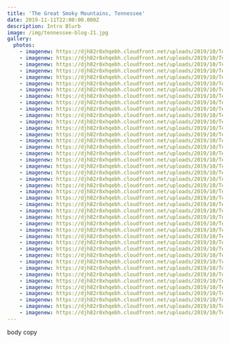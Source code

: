 ```yaml
---
title: 'The Great Smoky Mountains, Tennessee'
date: 2019-11-11T22:00:00.000Z
description: Intro Blurb
image: /img/tennessee-blog-21.jpg
gallery:
  photos:
    - imagenew: https://djh82r8xhqebh.cloudfront.net/uploads/2019/10/Tennessee+Blog-1.jpg
    - imagenew: https://djh82r8xhqebh.cloudfront.net/uploads/2019/10/Tennessee+Blog-2.jpg
    - imagenew: https://djh82r8xhqebh.cloudfront.net/uploads/2019/10/Tennessee+Blog-3.jpg
    - imagenew: https://djh82r8xhqebh.cloudfront.net/uploads/2019/10/Tennessee+Blog-4.jpg
    - imagenew: https://djh82r8xhqebh.cloudfront.net/uploads/2019/10/Tennessee+Blog-5.jpg
    - imagenew: https://djh82r8xhqebh.cloudfront.net/uploads/2019/10/Tennessee+Blog-6.jpg
    - imagenew: https://djh82r8xhqebh.cloudfront.net/uploads/2019/10/Tennessee+Blog-7.jpg
    - imagenew: https://djh82r8xhqebh.cloudfront.net/uploads/2019/10/Tennessee+Blog-8.jpg
    - imagenew: https://djh82r8xhqebh.cloudfront.net/uploads/2019/10/Tennessee+Blog-9.jpg
    - imagenew: https://djh82r8xhqebh.cloudfront.net/uploads/2019/10/Tennessee+Blog-10.jpg
    - imagenew: https://djh82r8xhqebh.cloudfront.net/uploads/2019/10/Tennessee+Blog-11.jpg
    - imagenew: https://djh82r8xhqebh.cloudfront.net/uploads/2019/10/Tennessee+Blog-12.jpg
    - imagenew: https://djh82r8xhqebh.cloudfront.net/uploads/2019/10/Tennessee+Blog-13.jpg
    - imagenew: https://djh82r8xhqebh.cloudfront.net/uploads/2019/10/Tennessee+Blog-14.jpg
    - imagenew: https://djh82r8xhqebh.cloudfront.net/uploads/2019/10/Tennessee+Blog-15.jpg
    - imagenew: https://djh82r8xhqebh.cloudfront.net/uploads/2019/10/Tennessee+Blog-16.jpg
    - imagenew: https://djh82r8xhqebh.cloudfront.net/uploads/2019/10/Tennessee+Blog-17.jpg
    - imagenew: https://djh82r8xhqebh.cloudfront.net/uploads/2019/10/Tennessee+Blog-18.jpg
    - imagenew: https://djh82r8xhqebh.cloudfront.net/uploads/2019/10/Tennessee+Blog-19.jpg
    - imagenew: https://djh82r8xhqebh.cloudfront.net/uploads/2019/10/Tennessee+Blog-20.jpg
    - imagenew: https://djh82r8xhqebh.cloudfront.net/uploads/2019/10/Tennessee+Blog-21.jpg
    - imagenew: https://djh82r8xhqebh.cloudfront.net/uploads/2019/10/Tennessee+Blog-22.jpg
    - imagenew: https://djh82r8xhqebh.cloudfront.net/uploads/2019/10/Tennessee+Blog-23.jpg
    - imagenew: https://djh82r8xhqebh.cloudfront.net/uploads/2019/10/Tennessee+Blog-24.jpg
    - imagenew: https://djh82r8xhqebh.cloudfront.net/uploads/2019/10/Tennessee+Blog-25.jpg
    - imagenew: https://djh82r8xhqebh.cloudfront.net/uploads/2019/10/Tennessee+Blog-26.jpg
    - imagenew: https://djh82r8xhqebh.cloudfront.net/uploads/2019/10/Tennessee+Blog-27.jpg
    - imagenew: https://djh82r8xhqebh.cloudfront.net/uploads/2019/10/Tennessee+Blog-28.jpg
    - imagenew: https://djh82r8xhqebh.cloudfront.net/uploads/2019/10/Tennessee+Blog-29.jpg
    - imagenew: https://djh82r8xhqebh.cloudfront.net/uploads/2019/10/Tennessee+Blog-30.jpg
    - imagenew: https://djh82r8xhqebh.cloudfront.net/uploads/2019/10/Tennessee+Blog-31.jpg
    - imagenew: https://djh82r8xhqebh.cloudfront.net/uploads/2019/10/Tennessee+Blog-32.jpg
    - imagenew: https://djh82r8xhqebh.cloudfront.net/uploads/2019/10/Tennessee+Blog-33.jpg
    - imagenew: https://djh82r8xhqebh.cloudfront.net/uploads/2019/10/Tennessee+Blog-34.jpg
    - imagenew: https://djh82r8xhqebh.cloudfront.net/uploads/2019/10/Tennessee+Blog-35.jpg
    - imagenew: https://djh82r8xhqebh.cloudfront.net/uploads/2019/10/Tennessee+Blog-36.jpg
    - imagenew: https://djh82r8xhqebh.cloudfront.net/uploads/2019/10/Tennessee+Blog-37.jpg
    - imagenew: https://djh82r8xhqebh.cloudfront.net/uploads/2019/10/Tennessee+Blog-38.jpg
    - imagenew: https://djh82r8xhqebh.cloudfront.net/uploads/2019/10/Tennessee+Blog-39.jpg
    - imagenew: https://djh82r8xhqebh.cloudfront.net/uploads/2019/10/Tennessee+Blog-40.jpg
    - imagenew: https://djh82r8xhqebh.cloudfront.net/uploads/2019/10/Tennessee+Blog-41.jpg
    - imagenew: https://djh82r8xhqebh.cloudfront.net/uploads/2019/10/Tennessee+Blog-42.jpg
---
```

body copy
